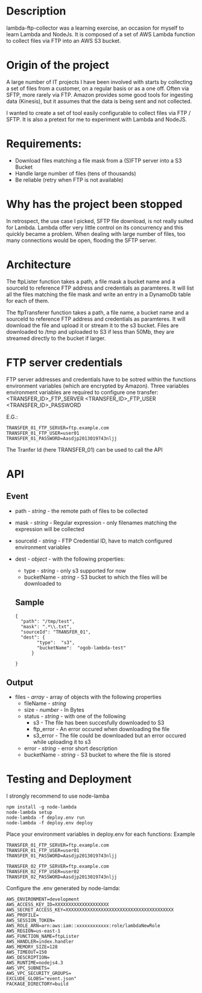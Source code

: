 Description
===========

lambda-ftp-collector was a learning exercise, an occasion for myself to learn Lambda and NodeJs.
It is composed of a set of AWS Lambda function to collect files via FTP into an AWS S3 bucket.


Origin of the project
=====================

A large number of IT projects I have been involved with starts by collecting a set of files from a customer, on a regular basis or as a one off. Often via SFTP, more rarely via FTP.
Amazon provides some good tools for ingesting data (Kinesis), but it assumes that the data is being sent and not collected.

I wanted to create a set of tool easily configurable to collect files via FTP / SFTP.
It is also a pretext for me to experiment with Lambda and NodeJS.

Requirements:
================================

* Download files matching a file mask from a (S)FTP server into a S3 Bucket
* Handle large number of files (tens of thousands)
* Be reliable (retry when FTP is not available)


Why has the project been stopped
================================

In retrospect, the use case I picked, SFTP file download, is not really suited for Lambda.
Lambda offer very little control on its concurrency and this quickly became a problem. When dealing with large number of files, too many connections would be open, flooding the SFTP server.


Architecture
===========
The ftpLister function takes a path, a file mask a bucket name and a sourceId to reference FTP address and credentials as paramteres.
It will list all the files matching the file mask and write an entry in a DynamoDb table for each of them.

The ftpTransferer function takes a path, a file name, a bucket name and a sourceId to reference FTP address and credentials as paramteres.
It will download the file and upload it or stream it to the s3 bucket. Files are downloaded to /tmp and uploaded to S3 if less than 50Mb, they are streamed directly to the bucket if larger.


FTP server credentials
======================

FTP server addresses and credentials have to be sotred within the functions environment variables (which are encrypted by Amazon).
Three variables environment variables are required to configure one transfer:
<TRANSFER_ID>_FTP_SERVER
<TRANSFER_ID>_FTP_USER
<TRANSFER_ID>_PASSWORD

E.G.:
```
TRANSFER_01_FTP_SERVER=ftp.example.com
TRANSFER_01_FTP_USER=user01
TRANSFER_01_PASSWORD=Aasdjp2013019743nljj
```

The Tranfer Id (here TRANSFER_01) can be used to call the API

API
===

Event
------
* path - _string_ - the remote path of files to be collected
* mask - _string_ - Regular expression - only filenames matching the expression will be collected
* sourceId - _string_ - FTP Credential ID, have to match configured environment variables
* dest - _object_ - with the following properties:
  * type - _string_ - only s3 supported for now
  * bucketName - _string_ - S3 bucket to which the files will be downloaded to



  Sample
  ------
  ```
  {
    "path": "/tmp/test",
    "mask": ".*\\.txt",
    "sourceId": "TRANSFER_01",
    "dest": {
          "type":  "s3",
          "bucketName":  "ogob-lambda-test"
        }

  }
  ```

Output
------
* files - _array_ - array of objects with the following properties
  * fileName - _string_
  * size - _number_ - In Bytes
  * status - _string_ - with one of the following
    * s3 - The file has been succesfully downloaded to S3
    * ftp_error - An error occured when downloading the file
    * s3_error - The file could be downloaded but an error occured while uploading it to s3
  * error - _string_ - error short description
  * bucketName - _string_ - S3 bucket to where the file is stored


Testing and Deployment
======================
I strongly recommend to use node-lamba

```
npm install -g node-lambda
node-lambda setup
node-lambda -f deploy.env run
node-lambda -f deploy.env deploy
```

Place your environment variables in deploy.env for each functions:
Example
```
TRANSFER_01_FTP_SERVER=ftp.example.com
TRANSFER_01_FTP_USER=user01
TRANSFER_01_PASSWORD=Aasdjp2013019743nljj

TRANSFER_02_FTP_SERVER=ftp.example.com
TRANSFER_02_FTP_USER=user02
TRANSFER_02_PASSWORD=Aasdjp2013019743nljj
```

Configure the .env generated by node-lamda:
```
AWS_ENVIRONMENT=development
AWS_ACCESS_KEY_ID=XXXXXXXXXXXXXXXXXXXX
AWS_SECRET_ACCESS_KEY=XXXXXXXXXXXXXXXXXXXXXXXXXXXXXXXXXXXXXXXX
AWS_PROFILE=
AWS_SESSION_TOKEN=
AWS_ROLE_ARN=arn:aws:iam::xxxxxxxxxxxx:role/lambdaNewRole
AWS_REGION=us-east-1
AWS_FUNCTION_NAME=ftpLister
AWS_HANDLER=index.handler
AWS_MEMORY_SIZE=128
AWS_TIMEOUT=150
AWS_DESCRIPTION=
AWS_RUNTIME=nodejs4.3
AWS_VPC_SUBNETS=
AWS_VPC_SECURITY_GROUPS=
EXCLUDE_GLOBS="event.json"
PACKAGE_DIRECTORY=build
```
